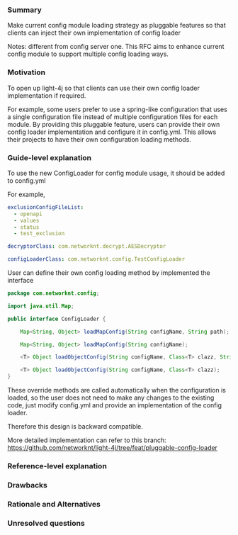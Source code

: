 ### Summary
Make current config module loading strategy as pluggable features so that clients can inject their own implementation of config loader

Notes: different from config server one. This RFC aims to enhance current config module to support multiple config loading ways.

### Motivation
To open up light-4j so that clients can use their own config loader implementation if required. 

For example, some users prefer to use a spring-like configuration that uses a single configuration file instead of multiple configuration files for each module. By providing this pluggable feature, users can provide their own config loader implementation and configure it in config.yml. This allows their projects to have their own configuration loading methods.

### Guide-level explanation
To use the new ConfigLoader for config module usage, it should be added to config.yml

For example, 

```yaml
exclusionConfigFileList:
  - openapi
  - values
  - status
  - test_exclusion

decryptorClass: com.networknt.decrypt.AESDecryptor

configLoaderClass: com.networknt.config.TestConfigLoader
``` 

User can define their own config loading method by implemented the interface
```java
package com.networknt.config;

import java.util.Map;

public interface ConfigLoader {

    Map<String, Object> loadMapConfig(String configName, String path);

    Map<String, Object> loadMapConfig(String configName);

    <T> Object loadObjectConfig(String configName, Class<T> clazz, String path);

    <T> Object loadObjectConfig(String configName, Class<T> clazz);
}
```

These override methods are called automatically when the configuration is loaded, so the user does not need to make any changes to the existing code, just modify config.yml and provide an implementation of the config loader.

Therefore this design is backward compatible.

More detailed implementation can refer to this branch:
https://github.com/networknt/light-4j/tree/feat/pluggable-config-loader

### Reference-level explanation


### Drawbacks


### Rationale and Alternatives


### Unresolved questions
